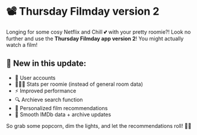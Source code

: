 # 📽️ Thursday Filmday version 2

Longing for some cosy Netflix and Chill 💕 with your pretty roomie?! Look no further and use the **Thursday Filmday app version 2**! You might actually watch a film!

## 🚀 New in this update:
- 👥 User accounts  
- 🧑‍🤝‍🧑 Stats per roomie (instead of general room data)  
- ⚡ Improved performance
- 🔍 Archieve search function
- 🎯 Personalized film recommendations  
- 🔄 Smooth IMDb data + archive updates

So grab some popcorn, dim the lights, and let the recommendations roll! 🍿✨

